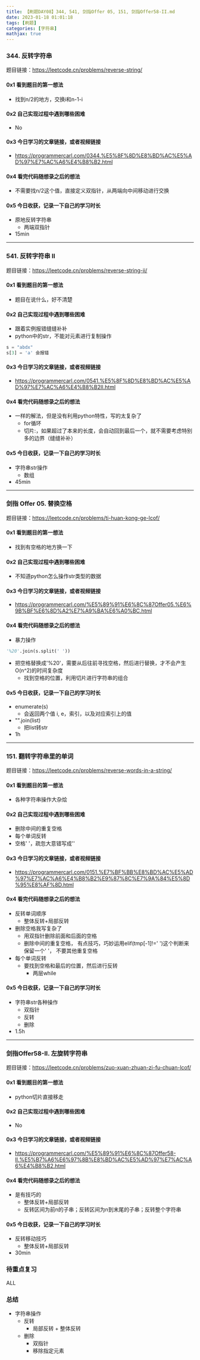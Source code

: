 ```yaml
---
title: 【刷题DAY08】344, 541, 剑指Offer 05, 151, 剑指Offer58-II.md
date: 2023-01-18 01:01:18
tags: [刷题] 
categories: [字符串]
mathjax: true 
---
```


### 344. 反转字符串
题目链接：https://leetcode.cn/problems/reverse-string/

#### 0x1 看到题目的第一想法  
- 找到n/2的地方，交换i和n-1-i 

#### 0x2 自己实现过程中遇到哪些困难    
- No

#### 0x3 今日学习的文章链接，或者视频链接
- https://programmercarl.com/0344.%E5%8F%8D%E8%BD%AC%E5%AD%97%E7%AC%A6%E4%B8%B2.html

#### 0x4 看完代码随想录之后的想法 
- 不需要找n/2这个值，直接定义双指针，从两端向中间移动进行交换

#### 0x5 今日收获，记录一下自己的学习时长
- 原地反转字符串
     - 两端双指针
- 15min


--- 

### 541. 反转字符串 II
题目链接：https://leetcode.cn/problems/reverse-string-ii/

#### 0x1 看到题目的第一想法
- 题目在说什么，好不清楚

#### 0x2 自己实现过程中遇到哪些困难    
- 跟着实例报错缝缝补补
- python中的str，不能对元素进行复制操作
```python
s = "abdx"
s[3] = 'a' 会报错
```

#### 0x3 今日学习的文章链接，或者视频链接
- https://programmercarl.com/0541.%E5%8F%8D%E8%BD%AC%E5%AD%97%E7%AC%A6%E4%B8%B2II.html

#### 0x4 看完代码随想录之后的想法 
- 一样的解法，但是没有利用python特性，写的太复杂了
     - for循环 
     - 切片:，如果超过了本来的长度，会自动回到最后一个，就不需要考虑特别多的边界（缝缝补补）

#### 0x5 今日收获，记录一下自己的学习时长
- 字符串str操作
     - 数组
- 45min

---

### 剑指 Offer 05. 替换空格
题目链接：https://leetcode.cn/problems/ti-huan-kong-ge-lcof/

#### 0x1 看到题目的第一想法   
- 找到有空格的地方换一下

#### 0x2 自己实现过程中遇到哪些困难   
- 不知道python怎么操作str类型的数据

#### 0x3 今日学习的文章链接，或者视频链接
- https://programmercarl.com/%E5%89%91%E6%8C%87Offer05.%E6%9B%BF%E6%8D%A2%E7%A9%BA%E6%A0%BC.html

#### 0x4 看完代码随想录之后的想法 
- 暴力操作
```python
'%20'.join(s.split(' '))
```
- 把空格替换成'%20'，需要从后往前寻找空格，然后进行替换，才不会产生O(n^2)的时间复杂度
     - 找到空格的位置，利用切片进行字符串的组合


#### 0x5 今日收获，记录一下自己的学习时长
- enumerate(s) 
     - 会返回两个值 i, e，索引，以及对应索引上的值
- "".join(list)
     - 把list转str
- 1h

---

### 151. 翻转字符串里的单词
题目链接：https://leetcode.cn/problems/reverse-words-in-a-string/

#### 0x1 看到题目的第一想法
- 各种字符串操作大杂烩

#### 0x2 自己实现过程中遇到哪些困难    
- 删除中间的重复空格
- 每个单词反转
- 空格' '，疏忽大意错写成''

#### 0x3 今日学习的文章链接，或者视频链接
- https://programmercarl.com/0151.%E7%BF%BB%E8%BD%AC%E5%AD%97%E7%AC%A6%E4%B8%B2%E9%87%8C%E7%9A%84%E5%8D%95%E8%AF%8D.html

#### 0x4 看完代码随想录之后的想法 
- 反转单词顺序
     - 整体反转+局部反转
- 删除空格我写复杂了
     - 用双指针删除前面和后面的空格
     - 删除中间的重复空格， 有点技巧，巧妙运用elif(tmp[-1]!=' ')这个判断来保留一个' '， 不要其他重复空格
- 每个单词反转
     - 要找到空格和最后的位置，然后进行反转
          - 两层while

#### 0x5 今日收获，记录一下自己的学习时长
- 字符串str各种操作
     - 双指针
     - 反转
     - 删除
- 1.5h


--- 

### 剑指Offer58-II. 左旋转字符串
题目链接：https://leetcode.cn/problems/zuo-xuan-zhuan-zi-fu-chuan-lcof/

#### 0x1 看到题目的第一想法  
- python切片直接移走

#### 0x2 自己实现过程中遇到哪些困难    
- No

#### 0x3 今日学习的文章链接，或者视频链接
- https://programmercarl.com/%E5%89%91%E6%8C%87Offer58-II.%E5%B7%A6%E6%97%8B%E8%BD%AC%E5%AD%97%E7%AC%A6%E4%B8%B2.html

#### 0x4 看完代码随想录之后的想法 
- 是有技巧的
     - 整体反转+局部反转
     - 反转区间为前n的子串；反转区间为n到末尾的子串；反转整个字符串

#### 0x5 今日收获，记录一下自己的学习时长
- 反转移动技巧
     - 整体反转+局部反转
- 30min



### 待重点复习   
ALL

### 总结   
- 字符串操作
     - 反转
          - 局部反转 + 整体反转
     - 删除
          - 双指针
          - 移除指定元素



